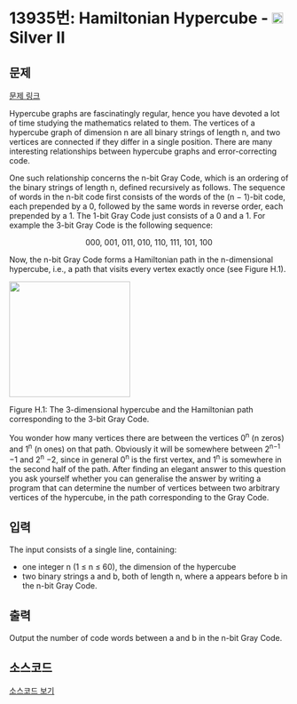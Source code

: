 # 13935번: Hamiltonian Hypercube - <img src="https://static.solved.ac/tier_small/9.svg" style="height:20px" /> Silver II

<!-- performance -->

<!-- 문제 제출 후 깃허브에 푸시를 했을 때 제출한 코드의 성능이 입력될 공간입니다.-->

<!-- end -->

## 문제

[문제 링크](https://boj.kr/13935)


<p>Hypercube graphs are fascinatingly regular, hence you have devoted a lot of time studying the mathematics related to them. The vertices of a hypercube graph of dimension n are all binary strings of length n, and two vertices are connected if they differ in a single position. There are many interesting relationships between hypercube graphs and error-correcting code.</p>

<p>One such relationship concerns the n-bit Gray Code, which is an ordering of the binary strings of length n, defined recursively as follows. The sequence of words in the n-bit code first consists of the words of the (n − 1)-bit code, each prepended by a 0, followed by the same words in reverse order, each prepended by a 1. The 1-bit Gray Code just consists of a 0 and a 1. For example the 3-bit Gray Code is the following sequence:</p>

<p style="text-align: center;">000, 001, 011, 010, 110, 111, 101, 100</p>

<p>Now, the n-bit Gray Code forms a Hamiltonian path in the n-dimensional hypercube, i.e., a path that visits every vertex exactly once (see Figure H.1).</p>

<p><img alt="" src="https://onlinejudgeimages.s3.amazonaws.com/problem/13935/%EC%8A%A4%ED%81%AC%EB%A6%B0%EC%83%B7%202016-11-28%20%EC%98%A4%ED%9B%84%204.26.49.png" style="height:208px; width:218px"></p>

<p>Figure H.1: The 3-dimensional hypercube and the Hamiltonian path corresponding to the 3-bit Gray Code.</p>

<p>You wonder how many vertices there are between the vertices 0<sup>n</sup> (n zeros) and 1<sup>n</sup> (n ones) on that path. Obviously it will be somewhere between 2<sup>n−1</sup> −1 and 2<sup>n</sup> −2, since in general 0<sup>n</sup> is the first vertex, and 1<sup>n</sup> is somewhere in the second half of the path. After finding an elegant answer to this question you ask yourself whether you can generalise the answer by writing a program that can determine the number of vertices between two arbitrary vertices of the hypercube, in the path corresponding to the Gray Code.</p>



## 입력


<p>The input consists of a single line, containing:</p>

<ul>
<li>one integer n (1 ≤ n ≤ 60), the dimension of the hypercube</li>
<li>two binary strings a and b, both of length n, where a appears before b in the n-bit Gray Code.</li>
</ul>



## 출력


<p>Output the number of code words between a and b in the n-bit Gray Code.</p>



## 소스코드

[소스코드 보기](Hamiltonian%20Hypercube.cpp)